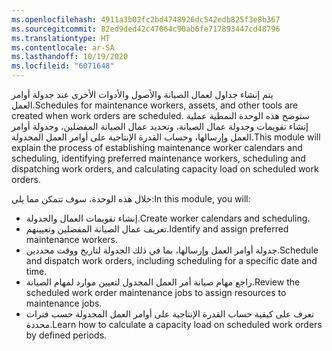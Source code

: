 ```yaml
---
ms.openlocfilehash: 4911a3b02fc2bd4748926dc542edb825f3e8b367
ms.sourcegitcommit: 82ed9ded42c47064c90ab6fe717893447cd48796
ms.translationtype: HT
ms.contentlocale: ar-SA
ms.lasthandoff: 10/19/2020
ms.locfileid: "6071648"
---
```

<span data-ttu-id="435ef-101">يتم إنشاء جداول لعمال الصيانة والأصول والأدوات الأخرى عند جدولة أوامر العمل.</span><span class="sxs-lookup"><span data-stu-id="435ef-101">Schedules for maintenance workers, assets, and other tools are created when work orders are scheduled.</span></span> <span data-ttu-id="435ef-102">ستوضح هذه الوحدة النمطية عملية إنشاء تقويمات وجدولة عمال الصيانة، وتحديد عمال الصيانة المفضلين، وجدولة أوامر العمل وإرسالها، وحساب القدرة الإنتاجية على أوامر العمل المجدولة.</span><span class="sxs-lookup"><span data-stu-id="435ef-102">This module will explain the process of establishing maintenance worker calendars and scheduling, identifying preferred maintenance workers, scheduling and dispatching work orders, and calculating capacity load on scheduled work orders.</span></span>

<span data-ttu-id="435ef-103">خلال هذه الوحدة، سوف تتمكن مما يلي:</span><span class="sxs-lookup"><span data-stu-id="435ef-103">In this module, you will:</span></span> 

- <span data-ttu-id="435ef-104">إنشاء تقويمات العمال والجدولة.</span><span class="sxs-lookup"><span data-stu-id="435ef-104">Create worker calendars and scheduling.</span></span> 
- <span data-ttu-id="435ef-105">تعريف عمال الصيانة المفضلين وتعيينهم.</span><span class="sxs-lookup"><span data-stu-id="435ef-105">Identify and assign preferred maintenance workers.</span></span> 
- <span data-ttu-id="435ef-106">جدولة أوامر العمل وإرسالها، بما في ذلك الجدولة لتاريخ ووقت محددين.</span><span class="sxs-lookup"><span data-stu-id="435ef-106">Schedule and dispatch work orders, including scheduling for a specific date and time.</span></span> 
- <span data-ttu-id="435ef-107">راجع مهام صيانة أمر العمل المجدول لتعيين موارد لمهام الصيانة.</span><span class="sxs-lookup"><span data-stu-id="435ef-107">Review the scheduled work order maintenance jobs to assign resources to maintenance jobs.</span></span> 
- <span data-ttu-id="435ef-108">تعرف على كيفية حساب القدرة الإنتاجية على أوامر العمل المجدولة حسب فترات محددة.</span><span class="sxs-lookup"><span data-stu-id="435ef-108">Learn how to calculate a capacity load on scheduled work orders by defined periods.</span></span>
